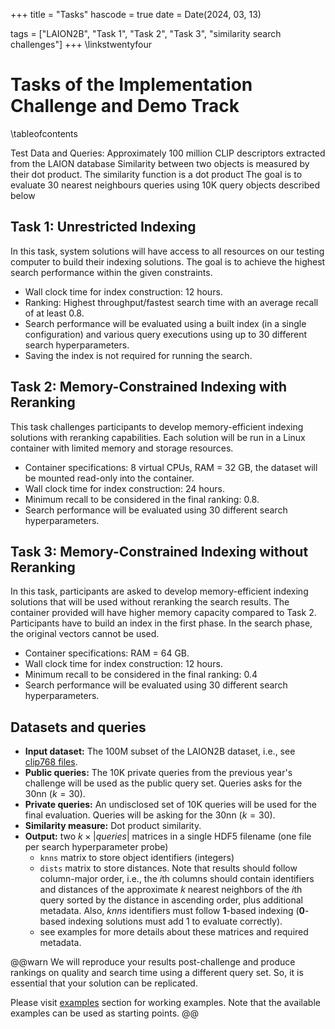 +++
title = "Tasks"
hascode = true
date = Date(2024, 03, 13)

tags = ["LAION2B", "Task 1", "Task 2", "Task 3", "similarity search challenges"]
+++
\linkstwentyfour

# Tasks of the Implementation Challenge and Demo Track

\tableofcontents <!-- you can use \toc as well -->

Test Data and Queries:
Approximately 100 million CLIP descriptors extracted from the LAION database
Similarity between two objects is measured by their dot product. The similarity function is a dot product
The goal is to evaluate 30 nearest neighbours queries using 10K query objects described below

## Task 1: Unrestricted Indexing
In this task, system solutions will have access to all resources on our testing computer to build their indexing solutions. The goal is to achieve the highest search performance within the given constraints.
- Wall clock time for index construction: 12 hours.
- Ranking: Highest throughput/fastest search time with an average recall of at least 0.8. 
- Search performance will be evaluated using a built index (in a single configuration) and various query executions using up to 30 different search hyperparameters.
- Saving the index is not required for running the search.


## Task 2: Memory-Constrained Indexing with Reranking
This task challenges participants to develop memory-efficient indexing solutions with reranking capabilities. Each solution will be run in a Linux container with limited memory and storage resources.
- Container specifications: 8 virtual CPUs, RAM = 32 GB, the dataset will be mounted read-only into the container.
- Wall clock time for index construction: 24 hours.
- Minimum recall to be considered in the final ranking: 0.8.
- Search performance will be evaluated using 30 different search hyperparameters.


## Task 3: Memory-Constrained Indexing without Reranking
In this task, participants are asked to develop memory-efficient indexing solutions that will be used without reranking the search results. The container provided will have higher memory capacity compared to Task 2. Participants have to build an index in the first phase. In the search phase, the original vectors cannot be used.
- Container specifications: RAM = 64 GB.
- Wall clock time for index construction: 12 hours.
- Minimum recall to be considered in the final ranking: 0.4
- Search performance will be evaluated using 30 different search hyperparameters.


## Datasets and queries

- **Input dataset:** The 100M subset of the LAION2B dataset, i.e., see [clip768 files](/2024/datasets/). 
- **Public queries:** The 10K private queries from the previous year's challenge will be used as the public query set. Queries asks for the 30nn ($k=30$).
- **Private queries:** An undisclosed set of 10K queries will be used for the final evaluation. Queries will be asking for the 30nn ($k=30$). 
- **Similarity measure:** Dot product similarity.
- **Output:** two $k\times |queries|$ matrices in a single HDF5 filename (one file per search hyperparameter probe)
  - `knns` matrix to store object identifiers (integers)
  - `dists` matrix to store distances. Note that results should follow column-major order, i.e., the $i$th columns should contain identifiers and distances of the approximate $k$ nearest neighbors of the $i$th query sorted by the distance in ascending order, plus additional metadata. Also, _knns_ identifiers must follow **1**-based indexing (**0**-based indexing solutions must add 1 to evaluate correctly). <!--See <https://github.com/sisap-challenges/sisap23-laion-challenge-evaluation> for more details.-->
  - see examples for more details about these matrices and required metadata.


@@warn
We will reproduce your results post-challenge and produce rankings on quality and search time using a different query set. So, it is essential that your solution can be replicated.

Please visit [examples](/2024/repoexamples/) section for working examples.
Note that the available examples can be used as starting points.
@@

